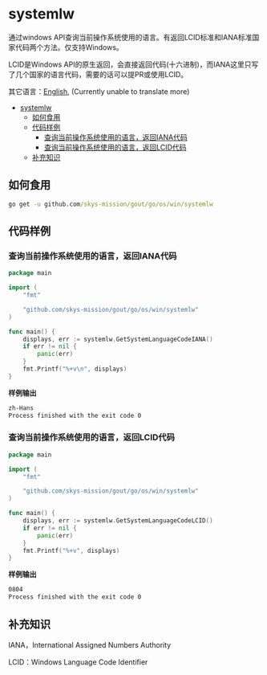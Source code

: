 # systemlw

通过windows API查询当前操作系统使用的语言。有返回LCID标准和IANA标准国家代码两个方法。仅支持Windows。

LCID是Windows API的原生返回，会直接返回代码(十六进制)，而IANA这里只写了几个国家的语言代码，需要的话可以提PR或使用LCID。

其它语言：[English](README.md), (Currently unable to translate more)

<!-- TOC -->
* [systemlw](#systemlw)
  * [如何食用](#如何食用)
  * [代码样例](#代码样例)
    * [查询当前操作系统使用的语言，返回IANA代码](#查询当前操作系统使用的语言返回iana代码)
    * [查询当前操作系统使用的语言，返回LCID代码](#查询当前操作系统使用的语言返回lcid代码)
  * [补充知识](#补充知识)
<!-- TOC -->

## 如何食用

```cmd
go get -u github.com/skys-mission/gout/go/os/win/systemlw
```

## 代码样例

### 查询当前操作系统使用的语言，返回IANA代码

```go
package main

import (
	"fmt"

	"github.com/skys-mission/gout/go/os/win/systemlw"
)

func main() {
	displays, err := systemlw.GetSystemLanguageCodeIANA()
	if err != nil {
		panic(err)
	}
	fmt.Printf("%+v\n", displays)
}

```

**样例输出**

```cmd
zh-Hans
Process finished with the exit code 0
```

### 查询当前操作系统使用的语言，返回LCID代码

```go
package main

import (
	"fmt"

	"github.com/skys-mission/gout/go/os/win/systemlw"
)

func main() {
	displays, err := systemlw.GetSystemLanguageCodeLCID()
	if err != nil {
		panic(err)
	}
	fmt.Printf("%+v", displays)
}

```

**样例输出**

```cmd
0804
Process finished with the exit code 0
```

## 补充知识

IANA，International Assigned Numbers Authority

LCID：Windows Language Code Identifier